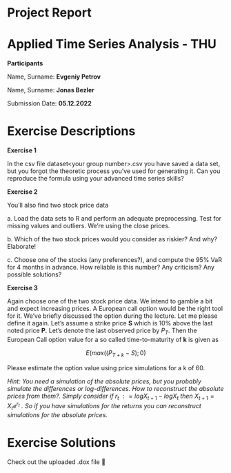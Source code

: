 # Project Report

# Applied Time Series Analysis - THU


**Participants**

Name, Surname: **Evgeniy Petrov**

Name, Surname: **Jonas Bezler**

Submission Date: **05.12.2022**

**Exercise Descriptions**
=========================

**Exercise 1**

In the csv file dataset&lt;your group number&gt;.csv you have saved a
data set, but you forgot the theoretic process you’ve used for
generating it. Can you reproduce the formula using your advanced time
series skills?

**Exercise 2**

You’ll also find two stock price data

a.  Load the data sets to R and perform an adequate preprocessing. Test
    for missing values and outliers. We’re using the close prices.

b.  Which of the two stock prices would you consider as riskier? And
    why? Elaborate!

c.  Choose one of the stocks (any preferences?), and compute the 95% VaR
    for 4 months in advance. How reliable is this number? Any criticism?
    Any possible solutions?

**Exercise 3**

Again choose one of the two stock price data. We intend to gamble a bit
and expect increasing prices. A European call option would be the right
tool for it. We’ve briefly discussed the option during the lecture. Let
me please define it again. Let’s assume a strike price **S** which is
10% above the last noted price **P.** Let’s denote the last observed
price by $P_{T}$. Then the European Call option value for a so called
time-to-maturity of **k** is given as

$$E(max(\left( P_{T + k} - S \right);0)$$

Please estimate the option value using price simulations for a k of 60.

*Hint: You need a simulation of the absolute prices, but you probably
simulate the differences or log-differences. How to reconstruct the
absolute prices from them?. Simply consider if*
$r_{t}\ : = logX_{t + 1} - logX_{t}$ *then* $X_{t + 1} = X_{t}e^{r_{t}}$
*. So if you have simulations for the returns you can reconstruct
simulations for the absolute prices.*

# Exercise Solutions

Check out the uploaded .dox file 🙂

